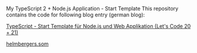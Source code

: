 
My TypeScript 2 + Node.js Application - Start Template
This repository contains the code for following blog entry (german blog): 

[TypeScript - Start Template für Node.js und Web Applikation (Let's Code 20 + 21)](http://www.helmbergers.com/typescript-starttemplate)

[helmbergers.som](http://www.helmbergers.com)
